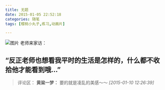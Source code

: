 ```yaml
---
title: 无题
date: 2015-01-05 22:52:18
categories: 随笔
tags: [樱桃小丸子,练习,动画片]

---
```

![图片](6619563575537876833.png)
老师来家访：

“反正老师也想看我平时的生活是怎样的，什么都不收拾他才能看到哦...”
---
>评论区：
>**黄粱一梦：** 要的就是凌乱的美感～～  *[2015-01-10 12:26:39]*
>

